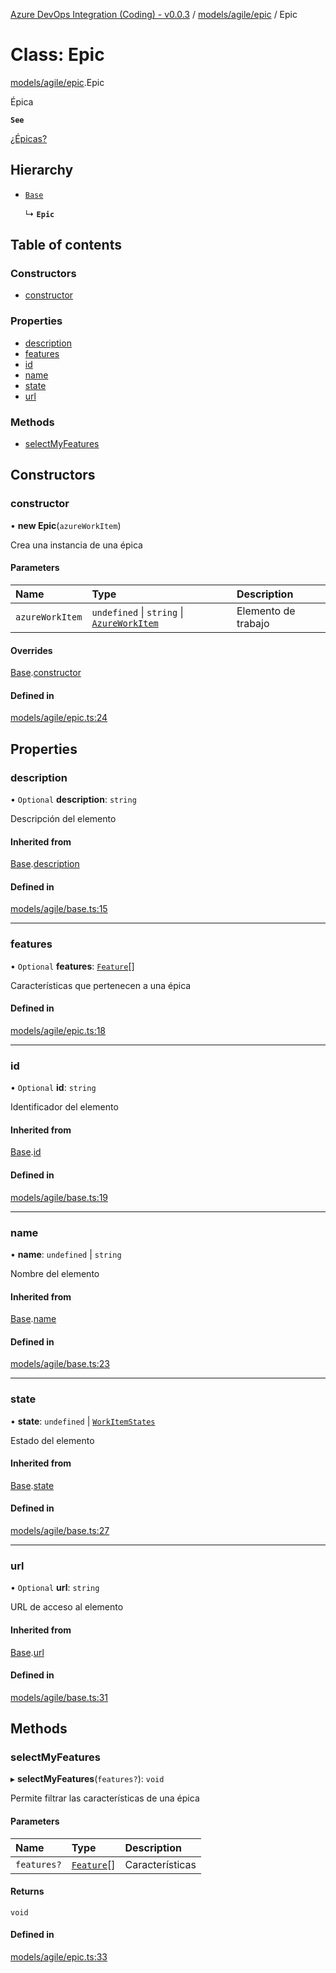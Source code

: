 [Azure DevOps Integration (Coding) - v0.0.3](../README.md) / [models/agile/epic](../modules/models_agile_epic.md) / Epic

# Class: Epic

[models/agile/epic](../modules/models_agile_epic.md).Epic

Épica

**`See`**

[¿Épicas?]()

## Hierarchy

- [`Base`](models_agile_base.Base.md)

  ↳ **`Epic`**

## Table of contents

### Constructors

- [constructor](models_agile_epic.Epic.md#constructor)

### Properties

- [description](models_agile_epic.Epic.md#description)
- [features](models_agile_epic.Epic.md#features)
- [id](models_agile_epic.Epic.md#id)
- [name](models_agile_epic.Epic.md#name)
- [state](models_agile_epic.Epic.md#state)
- [url](models_agile_epic.Epic.md#url)

### Methods

- [selectMyFeatures](models_agile_epic.Epic.md#selectmyfeatures)

## Constructors

### constructor

• **new Epic**(`azureWorkItem`)

Crea una instancia de una épica

#### Parameters

| Name | Type | Description |
| :------ | :------ | :------ |
| `azureWorkItem` | `undefined` \| `string` \| [`AzureWorkItem`](models_azureDevOps_azureWorkItem.AzureWorkItem.md) | Elemento de trabajo |

#### Overrides

[Base](models_agile_base.Base.md).[constructor](models_agile_base.Base.md#constructor)

#### Defined in

[models/agile/epic.ts:24](https://github.com/jeysgar1/azure-devops-api-kms/blob/71b51ad/src/models/agile/epic.ts#L24)

## Properties

### description

• `Optional` **description**: `string`

Descripción del elemento

#### Inherited from

[Base](models_agile_base.Base.md).[description](models_agile_base.Base.md#description)

#### Defined in

[models/agile/base.ts:15](https://github.com/jeysgar1/azure-devops-api-kms/blob/71b51ad/src/models/agile/base.ts#L15)

___

### features

• `Optional` **features**: [`Feature`](models_agile_feature.Feature.md)[]

Características que pertenecen a una épica

#### Defined in

[models/agile/epic.ts:18](https://github.com/jeysgar1/azure-devops-api-kms/blob/71b51ad/src/models/agile/epic.ts#L18)

___

### id

• `Optional` **id**: `string`

Identificador del elemento

#### Inherited from

[Base](models_agile_base.Base.md).[id](models_agile_base.Base.md#id)

#### Defined in

[models/agile/base.ts:19](https://github.com/jeysgar1/azure-devops-api-kms/blob/71b51ad/src/models/agile/base.ts#L19)

___

### name

• **name**: `undefined` \| `string`

Nombre del elemento

#### Inherited from

[Base](models_agile_base.Base.md).[name](models_agile_base.Base.md#name)

#### Defined in

[models/agile/base.ts:23](https://github.com/jeysgar1/azure-devops-api-kms/blob/71b51ad/src/models/agile/base.ts#L23)

___

### state

• **state**: `undefined` \| [`WorkItemStates`](../enums/categories_workItemStates.WorkItemStates.md)

Estado del elemento

#### Inherited from

[Base](models_agile_base.Base.md).[state](models_agile_base.Base.md#state)

#### Defined in

[models/agile/base.ts:27](https://github.com/jeysgar1/azure-devops-api-kms/blob/71b51ad/src/models/agile/base.ts#L27)

___

### url

• `Optional` **url**: `string`

URL de acceso al elemento

#### Inherited from

[Base](models_agile_base.Base.md).[url](models_agile_base.Base.md#url)

#### Defined in

[models/agile/base.ts:31](https://github.com/jeysgar1/azure-devops-api-kms/blob/71b51ad/src/models/agile/base.ts#L31)

## Methods

### selectMyFeatures

▸ **selectMyFeatures**(`features?`): `void`

Permite filtrar las características de una épica

#### Parameters

| Name | Type | Description |
| :------ | :------ | :------ |
| `features?` | [`Feature`](models_agile_feature.Feature.md)[] | Características |

#### Returns

`void`

#### Defined in

[models/agile/epic.ts:33](https://github.com/jeysgar1/azure-devops-api-kms/blob/71b51ad/src/models/agile/epic.ts#L33)
